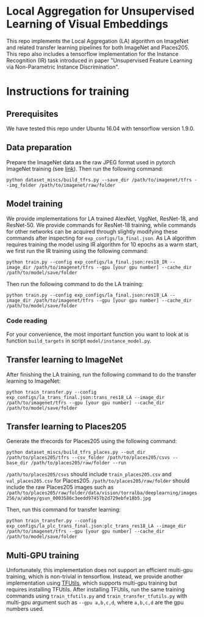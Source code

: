 # Local Aggregation for Unsupervised Learning of Visual Embeddings
This repo implements the Local Aggregation (LA) algorithm on ImageNet and related transfer learning pipelines for both ImageNet and Places205.
This repo also includes a tensorflow implementation for the Instance Recognition (IR) task introduced in paper "Unsupervised Feature Learning via Non-Parametric Instance Discrimination".

# Instructions for training

## Prerequisites
We have tested this repo under Ubuntu 16.04 with tensorflow version 1.9.0.

## Data preparation
Prepare the ImageNet data as the raw JPEG format used in pytorch ImageNet training (see [link](https://github.com/pytorch/vision/blob/master/torchvision/datasets/imagenet.py)).
Then run the following command:
```
python dataset_miscs/build_tfrs.py --save_dir /path/to/imagenet/tfrs --img_folder /path/to/imagenet/raw/folder
```

## Model training 
We provide implementations for LA trained AlexNet, VggNet, ResNet-18, and ResNet-50.
We provide commands for ResNet-18 training, while commands for other networks can be acquired through slightly modifying these commands after inspecting for `exp_configs/la_final.json`.
As LA algorithm requires training the model using IR algorithm for 10 epochs as a warm start, we first run the IR training using the following command:
```
python train.py --config exp_configs/la_final.json:res18_IR --image_dir /path/to/imagenet/tfrs --gpu [your gpu number] --cache_dir /path/to/model/save/folder
```
Then run the following command to do the LA training:
```
python train.py --config exp_configs/la_final.json:res18_LA --image_dir /path/to/imagenet/tfrs --gpu [your gpu number] --cache_dir /path/to/model/save/folder
```

### Code reading

For your convenience, the most important function you want to look at is function `build_targets` in script `model/instance_model.py`.

## Transfer learning to ImageNet
After finishing the LA training, run the following command to do the transfer learning to ImageNet:
```
python train_transfer.py --config exp_configs/la_trans_final.json:trans_res18_LA --image_dir /path/to/imagenet/tfrs --gpu [your gpu number] --cache_dir /path/to/model/save/folder
```

## Transfer learning to Places205
Generate the tfrecords for Places205 using the following command:
```
python dataset_miscs/build_tfrs_places.py --out_dir /path/to/places205/tfrs --csv_folder /path/to/places205/csvs --base_dir /path/to/places205/raw/folder --run
```
`/path/to/places205/csvs` should include `train_places205.csv` and `val_places205.csv` for Places205.
`/path/to/places205/raw/folder` should include the raw Places205 images such as `/path/to/places205/raw/folder/data/vision/torralba/deeplearning/images256/a/abbey/gsun_0003586c3eedd97457b2d729ebfe18b5.jpg`

Then, run this command for transfer learning:
```
python train_transfer.py --config exp_configs/la_plc_trans_final.json:plc_trans_res18_LA --image_dir /path/to/imagenet/tfrs --gpu [your gpu number] --cache_dir /path/to/model/save/folder
```

## Multi-GPU training
Unfortunately, this implementation does not support an efficient multi-gpu training, which is non-trivial in tensorflow.
Instead, we provide another implementation using [TFUtils](https://github.com/neuroailab/tfutils), which supports multi-gpu training but requires installing TFUtils.
After installing TFUtils, run the same training commands using `train_tfutils.py` and `train_transfer_tfutils.py` with multi-gpu argument such as `--gpu a,b,c,d`, where `a,b,c,d` are the gpu numbers used.
